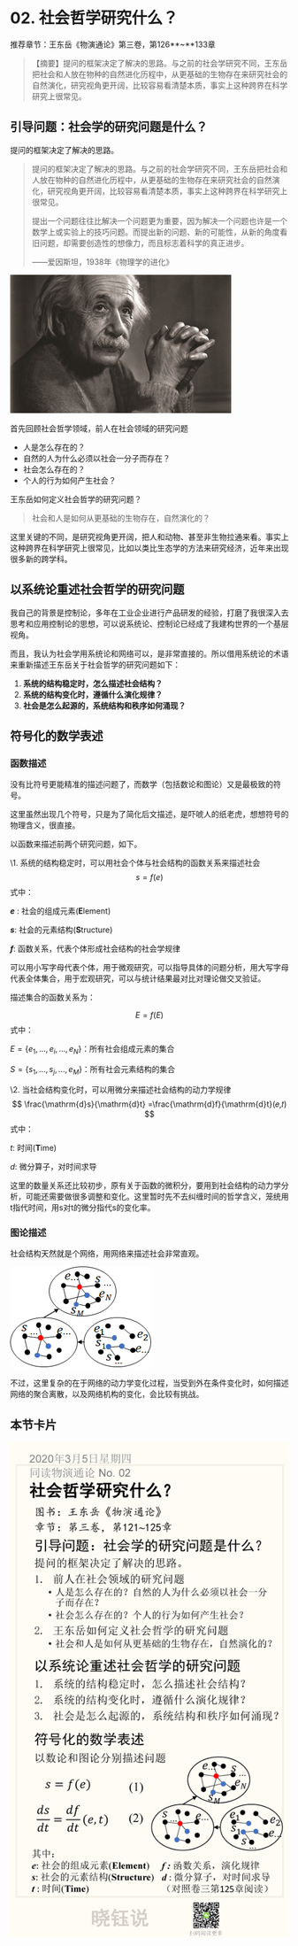 # 02. 社会哲学研究什么？

推荐章节：王东岳《物演通论》第三卷，第126**~**133章

> 【摘要】提问的框架决定了解决的思路。与之前的社会学研究不同，王东岳把社会和人放在物种的自然进化历程中，从更基础的生物存在来研究社会的自然演化，研究视角更开阔，比较容易看清楚本质，事实上这种跨界在科学研究上很常见。

## 引导问题：社会学的研究问题是什么？

提问的框架决定了解决的思路。

> 提问的框架决定了解决的思路。与之前的社会学研究不同，王东岳把社会和人放在物种的自然进化历程中，从更基础的生物存在来研究社会的自然演化，研究视角更开阔，比较容易看清楚本质，事实上这种跨界在科学研究上很常见。
>
> 提出一个问题往往比解决一个问题更为重要，因为解决一个问题也许是一个数学上或实验上的技巧问题。而提出新的问题、新的可能性，从新的角度看旧问题，却需要创造性的想像力，而且标志着科学的真正进步。
>
> ——爱因斯坦，1938年《物理学的进化》

![448a5bab7c1018ed647601](No.02/448a5bab7c1018ed647601.jpg)

首先回顾社会哲学领域，前人在社会领域的研究问题

- 人是怎么存在的？
- 自然的人为什么必须以社会一分子而存在？
- 社会怎么存在的？
- 个人的行为如何产生社会？

王东岳如何定义社会哲学的研究问题？

> 社会和人是如何从更基础的生物存在，自然演化的？

这里关键的不同，是研究视角更开阔，把人和动物、甚至非生物拉通来看。事实上这种跨界在科学研究上很常见，比如以类比生态学的方法来研究经济，近年来出现很多新的跨学科。

## 以系统论重述社会哲学的研究问题

我自己的背景是控制论，多年在工业企业进行产品研发的经验，打磨了我很深入去思考和应用控制论的思想，可以说系统论、控制论已经成了我建构世界的一个基层视角。

而且，我认为社会学用系统论和网络可以，是非常直接的。所以借用系统论的术语来重新描述王东岳关于社会哲学的研究问题如下：

1. **系统的结构稳定时，怎么描述社会结构？**
2. **系统的结构变化时，遵循什么演化规律？**
3. **社会是怎么起源的，系统结构和秩序如何涌现？**

## 符号化的数学表述

### 函数描述

没有比符号更能精准的描述问题了，而数学（包括数论和图论）又是最极致的符号。

这里虽然出现几个符号，只是为了简化后文描述，是吓唬人的纸老虎，想想符号的物理含义，很直接。

以函数来描述前两个研究问题，如下。

\1. 系统的结构稳定时，可以用社会个体与社会结构的函数关系来描述社会
$$
s=f(e)
$$
式中：

***e*** : 社会的组成元素(**E**lement)

***s***: 社会的元素结构(**S**tructure)

***f***: 函数关系，代表个体形成社会结构的社会学规律

可以用小写字母代表个体，用于微观研究，可以指导具体的问题分析，用大写字母代表全体集合，用于宏观研究，可以与统计结果最对比对理论做交叉验证。

描述集合的函数关系为：

$$
E=f(E)
$$
式中：

 $E=\{e_1,...,e_i,...,e_N\}$：所有社会组成元素的集合

 $S=\{s_1,...,s_j,...,e_M\}$：所有社会元素结构的集合

\2. 当社会结构变化时，可以用微分来描述社会结构的动力学规律
$$
\frac{\mathrm{d}s}{\mathrm{d}t} =\frac{\mathrm{d}f}{\mathrm{d}t}(𝑒,𝑡)
$$
 式中：

 $t$: 时间(**T**ime)

$d$: 微分算子，对时间求导

这里的数量关系还比较初步，原有关于函数的微积分，要用到社会结构的动力学分析，可能还需要做很多调整和变化。这里暂时先不去纠缠时间的哲学含义，笼统用t指代时间，用s对t的微分指代s的变化率。

### 图论描述

社会结构天然就是个网络，用网络来描述社会非常直观。

![image-20200320023957368](No.02/image-20200320023957368.png)

不过，这里复杂的在于网络的动力学变化过程，当受到外在条件变化时，如何描述网络的聚合离散，以及网络机构的变化，会比较有挑战。



## 本节卡片

![No.02](No.02/No.02.png)